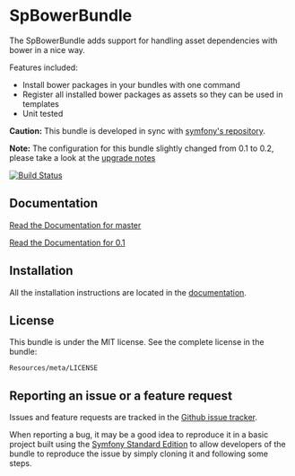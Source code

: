 SpBowerBundle
=============

The SpBowerBundle adds support for handling asset dependencies with bower in a nice way.

Features included:

- Install bower packages in your bundles with one command
- Register all installed bower packages as assets so they can be used in templates
- Unit tested

**Caution:** This bundle is developed in sync with [symfony's repository](https://github.com/symfony/symfony).

**Note:** The configuration for this bundle slightly changed from 0.1 to 0.2, please take a look at the [upgrade notes](https://github.com/Spea/SpBowerBundle/blob/master/Upgrade.md)

[![Build Status](https://secure.travis-ci.org/Spea/SpBowerBundle.png?branch=master)](https://travis-ci.org/Spea/SpBowerBundle)

Documentation
-------------

[Read the Documentation for master](https://github.com/Spea/SpBowerBundle/blob/master/Resources/doc/index.md)

[Read the Documentation for 0.1](https://github.com/Spea/SpBowerBundle/blob/v0.1/Resources/doc/index.md)

Installation
------------

All the installation instructions are located in the [documentation](https://github.com/Spea/SpBowerBundle/blob/master/Resources/doc/index.md).

License
-------

This bundle is under the MIT license. See the complete license in the bundle:

    Resources/meta/LICENSE

Reporting an issue or a feature request
---------------------------------------

Issues and feature requests are tracked in the [Github issue tracker](https://github.com/Spea/SpBowerBundle/issues).

When reporting a bug, it may be a good idea to reproduce it in a basic project
built using the [Symfony Standard Edition](https://github.com/symfony/symfony-standard)
to allow developers of the bundle to reproduce the issue by simply cloning it
and following some steps.
